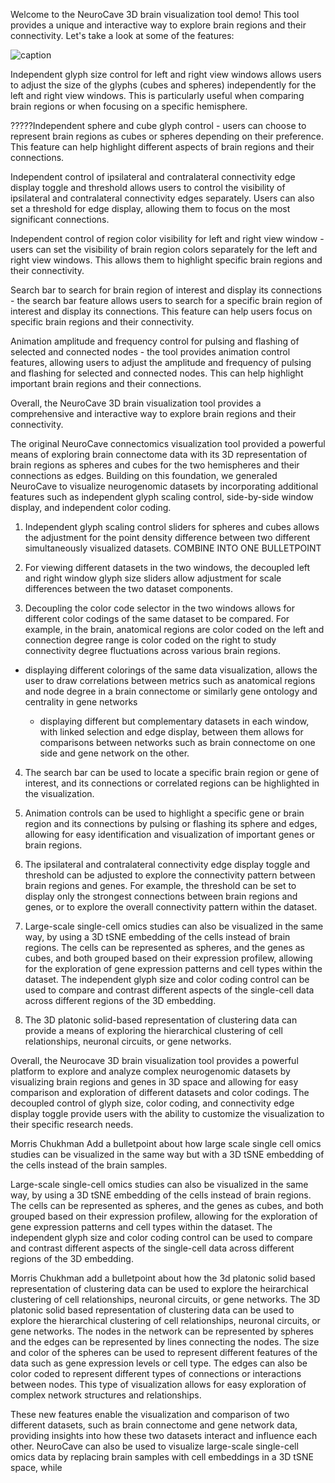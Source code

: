 Welcome to the NeuroCave 3D brain visualization tool demo! This tool provides a 
unique and interactive way to explore brain regions and their connectivity. Let's 
take a look at some of the features:

![caption](/home/morris/Pictures/SolarSystem.gif)

Independent glyph size control for left and right view windows allows 
users to adjust the size of the glyphs (cubes and spheres) independently for the left 
and right view windows. This is particularly useful when comparing brain regions or 
when focusing on a specific hemisphere.

?????Independent sphere and cube glyph control - users can choose to represent brain regions 
as cubes or spheres depending on their preference. This feature can help highlight 
different aspects of brain regions and their connections.

Independent control of ipsilateral and contralateral connectivity edge display 
toggle and threshold allows users to control the visibility of ipsilateral 
and contralateral connectivity edges separately. Users can also set a threshold for 
edge display, allowing them to focus on the most significant connections.

Independent control of region color visibility for left and right view window - 
users can set the visibility of brain region colors separately for the left and 
right view windows. This allows them to highlight specific brain regions and their 
connectivity.

Search bar to search for brain region of interest and display its connections - the 
search bar feature allows users to search for a specific brain region of interest 
and display its connections. This feature can help users focus on specific brain 
regions and their connectivity.

Animation amplitude and frequency control for pulsing and flashing of selected and 
connected nodes - the tool provides animation control features, allowing users to 
adjust the amplitude and frequency of pulsing and flashing for selected and 
connected nodes. This can help highlight important brain regions and their connections.

Overall, the NeuroCave 3D brain visualization tool provides a comprehensive and 
interactive way to explore brain regions and their connectivity.

The original NeuroCave connectomics visualization tool provided a powerful means of 
exploring brain connectome data with its 3D representation of brain regions as spheres 
and cubes for the two hemispheres 
and their connections as edges. Building on this foundation, we generaled NeuroCave to 
visualize neurogenomic datasets by incorporating additional features 
such as independent glyph scaling control, side-by-side window display, and independent 
color coding. 

1. Independent glyph scaling control sliders for spheres and cubes allows the adjustment 
for the point density difference between two different simultaneously visualized datasets.
COMBINE INTO ONE BULLETPOINT
2. For viewing different datasets in the two windows, the decoupled left and right window glyph size sliders 
allow adjustment for scale differences between the two dataset components.

3.  Decoupling the color code selector in the two windows allows for different color codings of the same 
dataset to be compared. For example, in the brain, anatomical regions are color coded on the left 
and connection degree range 
is color coded on the right to study connectivity degree fluctuations across various brain regions.
- displaying different colorings of the same data visualization, allows the user to draw correlations 
	between metrics such as anatomical regions and node degree in a brain connectome or similarly gene 
	ontology and centrality in gene networks
	
	- displaying different but complementary datasets in each window, with linked selection and edge display, 
	between them allows for comparisons between networks such as brain connectome on one side and gene network 
	on the other.


4. The search bar can be used to locate a specific brain region or gene of interest, and its connections 
or correlated regions can be highlighted in the visualization.

5. Animation controls can be used to highlight a specific gene or brain region and its connections by pulsing 
or flashing its sphere and edges, allowing for easy identification and visualization of important genes or 
brain regions.

6. The ipsilateral and contralateral connectivity edge display toggle and threshold can be adjusted to explore 
the connectivity pattern between brain regions and genes. For example, the threshold can be set to display only 
the strongest connections between brain regions and genes, or to explore the overall connectivity pattern within 
the dataset.

7. Large-scale single-cell omics studies can also be visualized in the same way, by using a 3D tSNE embedding of 
the cells instead of brain regions. The cells can be represented as spheres, and the genes as cubes, and both 
grouped based on their expression profilew, allowing for the exploration of gene expression patterns and cell 
types within the dataset. 
The independent glyph size and color coding control can be used to compare and contrast different aspects of the 
single-cell data across different regions of the 3D embedding.

8. The 3D platonic solid-based representation of clustering data can provide a means of
exploring the hierarchical clustering of cell relationships, neuronal circuits, or
gene networks.

Overall, the Neurocave 3D brain visualization tool provides a powerful platform to explore and analyze complex 
neurogenomic datasets by visualizing brain regions and genes in 3D space and allowing for easy comparison and 
exploration of different datasets and color codings. The decoupled control of glyph size, color coding, and 
connectivity edge display toggle provide users with the ability to customize the visualization to their specific 
research needs.




Morris Chukhman
Add a bulletpoint about how large scale single cell omics studies can be visualized in the same way but with a 
3D tSNE embedding of the cells instead of the brain samples.

Large-scale single-cell omics studies can also be visualized in the same way, by using a 3D tSNE embedding of 
the cells instead of brain regions. The cells can be represented as spheres, and the genes as cubes, and both 
grouped based on their expression profilew, allowing for the exploration of gene expression patterns and cell 
types within the dataset. 
The independent glyph size and color coding control can be used to compare and contrast different aspects of the 
single-cell data across different regions of the 3D embedding.



Morris Chukhman
add a bulletpoint about how the 3d platonic solid based representation of clustering data can  be used to explore the heirarchical clustering of cell relationships, neuronal circuits, or gene networks.
The 3D platonic solid based representation of clustering data can be used to explore the hierarchical clustering of cell relationships, neuronal circuits, or gene networks. The nodes in the network can be represented by spheres and the edges can be represented by lines connecting the nodes. The size and color of the spheres can be used to represent different features of the data such as gene expression levels or cell type. The edges can also be color coded to represent different types of connections or interactions between nodes. This type of visualization allows for easy exploration of complex network structures and relationships.

These new features enable the visualization and comparison of two
different datasets, such as brain connectome and gene network data, providing
insights into how these two datasets interact and influence each other. 
NeuroCave can also be used to visualize large-scale single-cell omics data by
replacing brain samples with cell embeddings in a 3D tSNE space, while 

